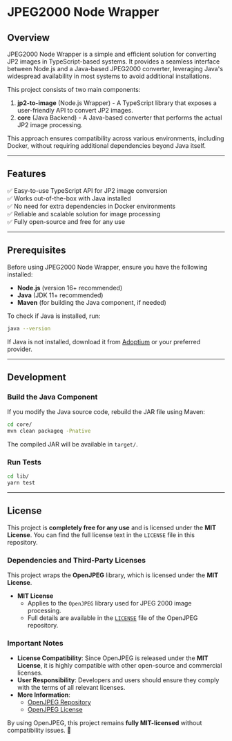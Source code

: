 # JPEG2000 Node Wrapper

## Overview
JPEG2000 Node Wrapper is a simple and efficient solution for converting JP2 images in TypeScript-based systems. It provides a seamless interface between Node.js and a Java-based JPEG2000 converter, leveraging Java's widespread availability in most systems to avoid additional installations.

This project consists of two main components:
1. **jp2-to-image** (Node.js Wrapper) - A TypeScript library that exposes a user-friendly API to convert JP2 images.
2. **core** (Java Backend) - A Java-based converter that performs the actual JP2 image processing.

This approach ensures compatibility across various environments, including Docker, without requiring additional dependencies beyond Java itself.

---

## Features
✅ Easy-to-use TypeScript API for JP2 image conversion  
✅ Works out-of-the-box with Java installed  
✅ No need for extra dependencies in Docker environments  
✅ Reliable and scalable solution for image processing  
✅ Fully open-source and free for any use  

---

## Prerequisites
Before using JPEG2000 Node Wrapper, ensure you have the following installed:

- **Node.js** (version 16+ recommended)
- **Java** (JDK 11+ recommended)
- **Maven** (for building the Java component, if needed)

To check if Java is installed, run:
```sh
java --version
```
If Java is not installed, download it from [Adoptium](https://adoptium.net/) or your preferred provider.

---
## Development
### Build the Java Component
If you modify the Java source code, rebuild the JAR file using Maven:
```sh
cd core/
mvn clean packageq -Pnative
```
The compiled JAR will be available in `target/`.

### Run Tests
```sh
cd lib/
yarn test
```

---

## License  

This project is **completely free for any use** and is licensed under the **MIT License**. You can find the full license text in the `LICENSE` file in this repository.  

### Dependencies and Third-Party Licenses  

This project wraps the **OpenJPEG** library, which is licensed under the **MIT License**.  

- **MIT License**  
  - Applies to the `OpenJPEG` library used for JPEG 2000 image processing.  
  - Full details are available in the [`LICENSE`](https://github.com/uclouvain/openjpeg/blob/master/LICENSE) file of the OpenJPEG repository.  

### Important Notes  

- **License Compatibility**: Since OpenJPEG is released under the **MIT License**, it is highly compatible with other open-source and commercial licenses.  
- **User Responsibility**: Developers and users should ensure they comply with the terms of all relevant licenses.  
- **More Information**:  
  - [OpenJPEG Repository](https://github.com/uclouvain/openjpeg)  
  - [OpenJPEG License](https://github.com/uclouvain/openjpeg/blob/master/LICENSE)  

By using OpenJPEG, this project remains **fully MIT-licensed** without compatibility issues. 🚀  
